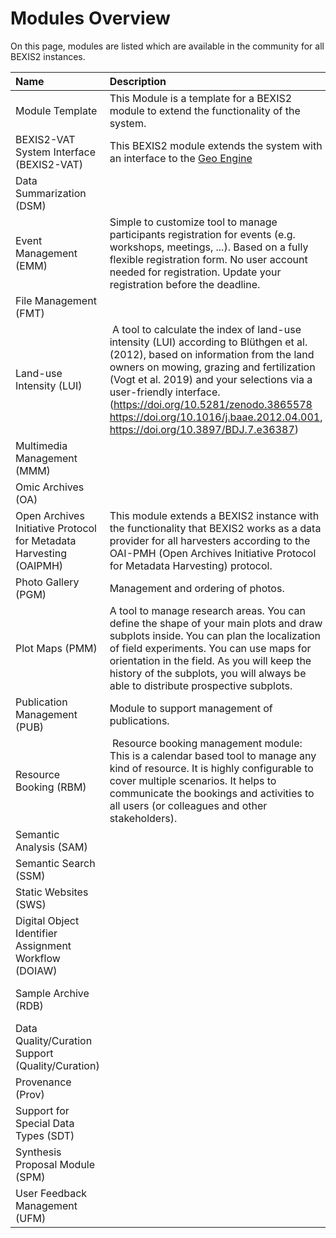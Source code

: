 # Modules Overview

On this page, modules are listed which are available in the community for all BEXIS2 instances.

| Name | Description | Contributor | Status |
| :-- | :-- | :-- | :-- | 
| Module Template | This Module is a template for a BEXIS2 module to extend the functionality of the system. | BEXIS2 |  [Public](https://github.com/BEXIS2/ModuleTemplate) |
| BEXIS2-VAT System Interface (BEXIS2-VAT) | This BEXIS2 module extends the system with an interface to the [Geo Engine](https://www.geoengine.de/en/start/) | BEXIS2 | [Public (v1.0)](https://github.com/BEXIS2/VAT-Module/releases/tag/1.0) |
| Data Summarization (DSM) |   | [AquaDiva](https://www.aquadiva.uni-jena.de/) | Intern |
| Event Management (EMM) | Simple to customize tool to manage participants registration for events (e.g. workshops, meetings, ...). Based on a fully flexible registration form. No user account needed for registration. Update your registration before the deadline.  | [Biodiversity Exploratories](https://www.biodiversity-exploratories.de/en/) | [Public](https://github.com/bexis/Module_EventManagement)|
| File Management (FMT) |   | [Biodiversity Exploratories](https://www.biodiversity-exploratories.de/en/) | [Public](https://github.com/bexis/Module_FileManagement) |
| Land-use Intensity (LUI) |  A tool to calculate the index of land-use intensity (LUI) according to Blüthgen et al. (2012), based on information from the land owners on mowing, grazing and fertilization (Vogt et al. 2019) and your selections via a user-friendly interface. (https://doi.org/10.5281/zenodo.3865578 https://doi.org/10.1016/j.baae.2012.04.001, https://doi.org/10.3897/BDJ.7.e36387) | [Biodiversity Exploratories](https://www.biodiversity-exploratories.de/en/) | [Public](https://github.com/bexis/Module_LUI) |
| Multimedia Management (MMM) |   | [iDiv](https://www.idiv.de/en) | Integrated in BEXIS2 Core |
| Omic Archives (OA) |   | [AquaDiva](https://www.aquadiva.uni-jena.de/) | Intern |
| Open Archives Initiative Protocol for Metadata Harvesting  (OAIPMH) | This module extends a BEXIS2 instance with the functionality that BEXIS2 works as a data provider for all harvesters according to the OAI-PMH (Open Archives Initiative Protocol for Metadata Harvesting) protocol. | BEXIS2 | [Public](https://github.com/BEXIS2/OAI-PMH-Module/tree/2.13) |
| Photo Gallery (PGM) | Management and ordering of photos.  | [Biodiversity Exploratories](https://www.biodiversity-exploratories.de/en/) | [Intern](https://github.com/bexis/Module_PhotoGallery) |
| Plot Maps (PMM) | A tool to manage research areas. You can define the shape of your main plots and draw subplots inside. You can plan the localization of field experiments. You can use maps for orientation in the field. As you will keep the history of the subplots, you will always be able to distribute prospective subplots. | [Biodiversity Exploratories](https://www.biodiversity-exploratories.de/en/) | [Public](https://github.com/bexis/Module_ResearchAreaManagement)|
| Publication Management (PUB) | Module to support management of publications.  | [Biodiversity Exploratories](https://www.biodiversity-exploratories.de/en/) | [Public](https://github.com/bexis/Module_PublicationHelper) |
| Resource Booking (RBM) |  Resource booking management module: This is a calendar based tool to manage any kind of resource. It is highly configurable to cover multiple scenarios. It helps to communicate the bookings and activities to all users (or colleagues and other stakeholders). | [Biodiversity Exploratories](https://www.biodiversity-exploratories.de/en/) |  [Public](https://github.com/bexis/Module_ResourceManagement) |
| Semantic Analysis (SAM) |   | [AquaDiva](https://www.aquadiva.uni-jena.de/) | Intern |
| Semantic Search (SSM) |   | [AquaDiva](https://www.aquadiva.uni-jena.de/) |  Intern |
| Static Websites (SWS) |   | [Biodiversity Exploratories](https://www.biodiversity-exploratories.de/en/) | Intern |
| Digital Object Identifier Assignment Workflow (DOIAW) |   | [Biodiversity Exploratories,](https://www.biodiversity-exploratories.de/en/) [iDiv](https://www.idiv.de/en) | Under development |
| Sample Archive (RDB) |   | Max Planck Institute for Biogeochemistry | Intern |
| Data Quality/Curation Support (Quality/Curation) |   | [Biodiversity Exploratories](https://www.biodiversity-exploratories.de/en/) | Planned |
| Provenance (Prov) |   | BEXIS2 | Planned |
| Support for Special Data Types (SDT) |   | [Biodiversity Exploratories](https://www.biodiversity-exploratories.de/en/) | Planned |
| Synthesis Proposal Module (SPM) |   | [Biodiversity Exploratories](https://www.biodiversity-exploratories.de/en/) | Planned |
| User Feedback Management (UFM) |   | [Biodiversity Exploratories](https://www.biodiversity-exploratories.de/en/) | Planned |
